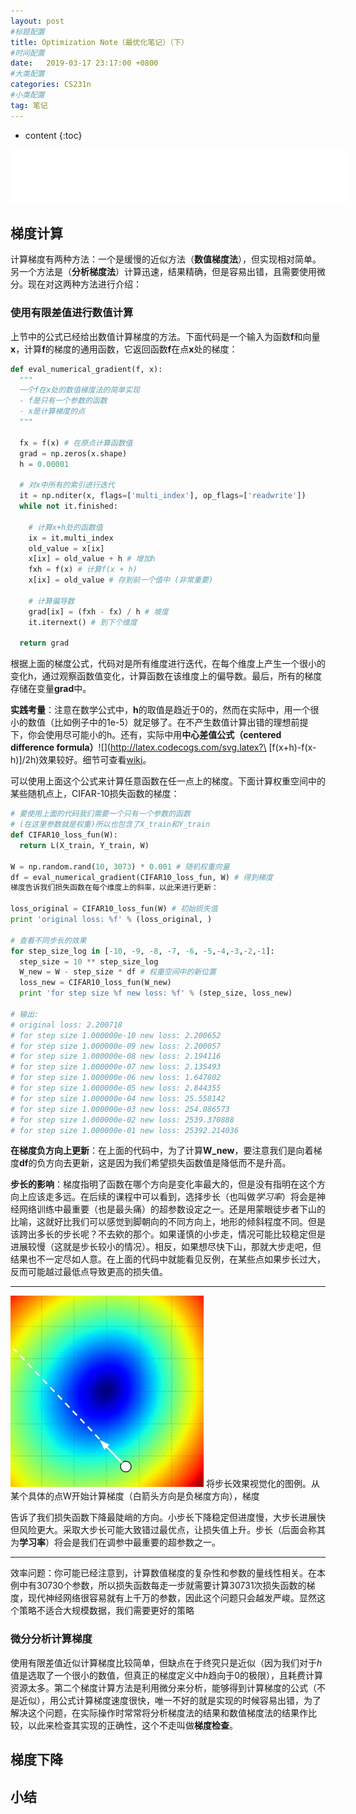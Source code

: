 ```yaml
---
layout: post
#标题配置
title: Optimization Note（最优化笔记）（下）
#时间配置
date:   2019-03-17 23:17:00 +0800
#大类配置
categories: CS231n
#小类配置
tag: 笔记
---
```


* content
{:toc}

<iframe frameborder="no" border="0" marginwidth="0" marginheight="0" width="540" height="86" src="//music.163.com/outchain/player?type=2&id=1146770&auto=1&height=66"></iframe>

## 梯度计算

计算梯度有两种方法：一个是缓慢的近似方法（**数值梯度法**），但实现相对简单。另一个方法是（**分析梯度法**）计算迅速，结果精确，但是容易出错，且需要使用微分。现在对这两种方法进行介绍：

### 使用有限差值进行数值计算

上节中的公式已经给出数值计算梯度的方法。下面代码是一个输入为函数**f**和向量**x**，计算**f**的梯度的通用函数，它返回函数**f**在点**x**处的梯度：

```python
def eval_numerical_gradient(f, x):
  """  
  一个f在x处的数值梯度法的简单实现
  - f是只有一个参数的函数
  - x是计算梯度的点
  """ 

  fx = f(x) # 在原点计算函数值
  grad = np.zeros(x.shape)
  h = 0.00001

  # 对x中所有的索引进行迭代
  it = np.nditer(x, flags=['multi_index'], op_flags=['readwrite'])
  while not it.finished:

    # 计算x+h处的函数值
    ix = it.multi_index
    old_value = x[ix]
    x[ix] = old_value + h # 增加h
    fxh = f(x) # 计算f(x + h)
    x[ix] = old_value # 存到前一个值中 (非常重要)

    # 计算偏导数
    grad[ix] = (fxh - fx) / h # 坡度
    it.iternext() # 到下个维度

  return grad
```

根据上面的梯度公式，代码对是所有维度进行迭代，在每个维度上产生一个很小的变化h，通过观察函数值变化，计算函数在该维度上的偏导数。最后，所有的梯度存储在变量**grad**中。

**实践考量**：注意在数学公式中，**h**的取值是趋近于0的，然而在实际中，用一个很小的数值（比如例子中的1e-5）就足够了。在不产生数值计算出错的理想前提下，你会使用尽可能小的h。还有，实际中用**中心差值公式（centered difference formula）**![](http://latex.codecogs.com/svg.latex?\ [f(x+h)-f(x-h)]/2h)效果较好。细节可查看[wiki](https://en.wikipedia.org/wiki/Numerical_differentiation)。

可以使用上面这个公式来计算任意函数在任一点上的梯度。下面计算权重空间中的某些随机点上，CIFAR-10损失函数的梯度：

```python
# 要使用上面的代码我们需要一个只有一个参数的函数
# (在这里参数就是权重)所以也包含了X_train和Y_train
def CIFAR10_loss_fun(W):
  return L(X_train, Y_train, W)

W = np.random.rand(10, 3073) * 0.001 # 随机权重向量
df = eval_numerical_gradient(CIFAR10_loss_fun, W) # 得到梯度
梯度告诉我们损失函数在每个维度上的斜率，以此来进行更新：

loss_original = CIFAR10_loss_fun(W) # 初始损失值
print 'original loss: %f' % (loss_original, )

# 查看不同步长的效果
for step_size_log in [-10, -9, -8, -7, -6, -5,-4,-3,-2,-1]:
  step_size = 10 ** step_size_log
  W_new = W - step_size * df # 权重空间中的新位置
  loss_new = CIFAR10_loss_fun(W_new)
  print 'for step size %f new loss: %f' % (step_size, loss_new)

# 输出:
# original loss: 2.200718
# for step size 1.000000e-10 new loss: 2.200652
# for step size 1.000000e-09 new loss: 2.200057
# for step size 1.000000e-08 new loss: 2.194116
# for step size 1.000000e-07 new loss: 2.135493
# for step size 1.000000e-06 new loss: 1.647802
# for step size 1.000000e-05 new loss: 2.844355
# for step size 1.000000e-04 new loss: 25.558142
# for step size 1.000000e-03 new loss: 254.086573
# for step size 1.000000e-02 new loss: 2539.370888
# for step size 1.000000e-01 new loss: 25392.214036
```

**在梯度负方向上更新**：在上面的代码中，为了计算**W_new**，要注意我们是向着梯度**df**的负方向去更新，这是因为我们希望损失函数值是降低而不是升高。

**步长的影响**：梯度指明了函数在哪个方向是变化率最大的，但是没有指明在这个方向上应该走多远。在后续的课程中可以看到，选择步长（也叫做*学习率*）将会是神经网络训练中最重要（也是最头痛）的超参数设定之一。还是用蒙眼徒步者下山的比喻，这就好比我们可以感觉到脚朝向的不同方向上，地形的倾斜程度不同。但是该跨出多长的步长呢？不去欸的那个。如果谨慎的小步走，情况可能比较稳定但是进展较慢（这就是步长较小的情况）。相反，如果想尽快下山，那就大步走吧，但结果也不一定尽如人意。在上面的代码中就能看见反例，在某些点如果步长过大，反而可能越过最低点导致更高的损失值。

-----------------------------------------------------

![](/styles/images/2019-03-17-optimization-note-2/stepsize.jpg)
将步长效果视觉化的图例。从某个具体的点W开始计算梯度（白箭头方向是负梯度方向），梯度

告诉了我们损失函数下降最陡峭的方向。小步长下降稳定但进度慢，大步长进展快但风险更大。采取大步长可能大致错过最优点，让损失值上升。步长（后面会称其为**学习率**）将会是我们在调参中最重要的超参数之一。

----------------------------------------------------

效率问题：你可能已经注意到，计算数值梯度的复杂性和参数的量线性相关。在本例中有30730个参数，所以损失函数每走一步就需要计算30731次损失函数的梯度，现代神经网络很容易就有上千万的参数，因此这个问题只会越发严峻。显然这个策略不适合大规模数据，我们需要更好的策略

### 微分分析计算梯度

使用有限差值近似计算梯度比较简单，但缺点在于终究只是近似（因为我们对于*h*值是选取了一个很小的数值，但真正的梯度定义中*h*趋向于0的极限），且耗费计算资源太多。第二个梯度计算方法是利用微分来分析，能够得到计算梯度的公式（不是近似），用公式计算梯度速度很快，唯一不好的就是实现的时候容易出错，为了解决这个问题，在实际操作时常常将分析梯度法的结果和数值梯度法的结果作比较，以此来检查其实现的正确性，这个不走叫做**梯度检查**。

## 梯度下降

## 小结
